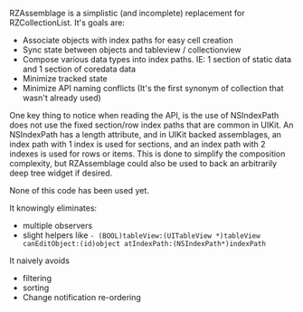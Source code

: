RZAssemblage is a simplistic (and incomplete) replacement for RZCollectionList.  It's goals are:
- Associate objects with index paths for easy cell creation
- Sync state between objects and tableview / collectionview
- Compose various data types into index paths.  IE: 1 section of static data and 1 section of coredata data
- Minimize tracked state
- Minimize API naming conflicts (It's the first synonym of collection that wasn't already used)

One key thing to notice when reading the API, is the use of NSIndexPath does not use the fixed section/row index paths that are common in UIKit.  An NSIndexPath has a length attribute, and in UIKit backed assemblages, an index path with 1 index is used for sections, and an index path with 2 indexes is used for rows or items.   This is done to simplify the composition complexity, but RZAssemblage could also be used to back an arbitrarily deep tree widget if desired.

None of this code has been used yet.

It knowingly eliminates:
- multiple observers
- slight helpers like `- (BOOL)tableView:(UITableView *)tableView canEditObject:(id)object atIndexPath:(NSIndexPath*)indexPath`

It naively avoids
- filtering
- sorting
- Change notification re-ordering


